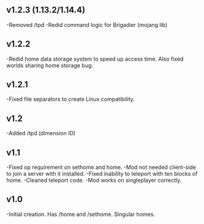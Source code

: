 v1.2.3 (1.13.2/1.14.4)
-
 -Removed /tpd
 -Redid command logic for Brigadier (mojang lib)

v1.2.2
-
 -Redid home data storage system to speed up access time. Also fixed worlds sharing home storage bug.

v1.2.1
-
 -Fixed file separators to create Linux compatibility.

v1.2
-
 -Added /tpd (dimension ID)

v1.1
-
 -Fixed op requirement on sethome and home.
 -Mod not needed client-side to join a server with it installed.
 -Fixed inability to teleport with ten blocks of home.
 -Cleaned teleport code.
 -Mod works on singleplayer correctly.

v1.0
-
 -Initial creation. Has /home and /sethome. Singular homes.